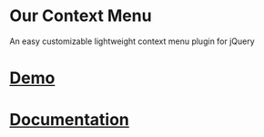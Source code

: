 # Our Context Menu
An easy customizable lightweight context menu plugin for jQuery

# [Demo](https://sdkcarlos.github.io/sites/ourcontextmenu.html)
# [Documentation](http://ourcodeworld.com/projects/projects-documentation/4/list/our-context-menu)
